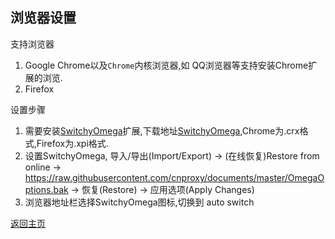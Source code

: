 ## 浏览器设置

支持浏览器
1. Google Chrome以及`Chrome`内核浏览器,如 QQ浏览器等支持安装Chrome扩展的浏览.
2. Firefox

设置步骤
1. 需要安装[SwitchyOmega](https://github.com/FelisCatus/SwitchyOmega)扩展,下载地址[SwitchyOmega](https://github.com/FelisCatus/SwitchyOmega/releases),Chrome为.crx格式,Firefox为.xpi格式.
2. 设置SwitchyOmega, 导入/导出(Import/Export) -> (在线恢复)Restore from online -> https://raw.githubusercontent.com/cnproxy/documents/master/OmegaOptions.bak -> 恢复(Restore) -> 应用选项(Apply Changes)
3. 浏览器地址栏选择SwitchyOmega图标,切换到 auto switch


[返回主页](README.md)
